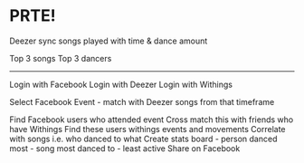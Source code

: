 PRTE! 
===========================


Deezer sync songs played with time & dance amount

Top 3 songs
Top 3 dancers

____

Login with Facebook
Login with Deezer
Login with Withings

Select Facebook Event
	- match with Deezer songs from that timeframe

Find Facebook users who attended event
Cross match this with friends who have Withings
Find these users withings events and movements
Correlate with songs i.e. who danced to what
Create stats board
    - person danced most
    - song most danced to
    - least active
Share on Facebook
